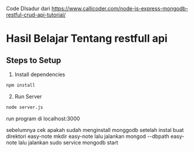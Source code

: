 Code DIsadur dari https://www.callicoder.com/node-js-express-mongodb-restful-crud-api-tutorial/


# Hasil Belajar Tentang restfull api

## Steps to Setup

1. Install dependencies

```bash
npm install
```

2. Run Server

```bash
node server.js
```
run program di localhost:3000

sebelumnya cek apakah sudah menginstall monggodb
setelah instal 
buat direktori easy-note
mkdir easy-note
lalu jalankan 
mongod --dbpath easy-note
lalu jalankan
sudo service mongodb start
